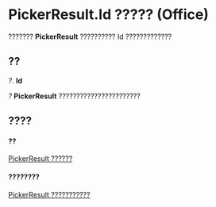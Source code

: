 
# PickerResult.Id ????? (Office)

??????? **PickerResult** ?????????? Id ?????????????


## ??

 _?_. **Id**

 _?_ **PickerResult** ???????????????????????


## ????


#### ??


[PickerResult ??????](5229d2ad-a32e-a864-9de4-dc651199ff58.md)
#### ????????


[PickerResult ???????????](http://msdn.microsoft.com/library/3d04c242-a306-c3f6-34e4-6c5a590a369f%28Office.15%29.aspx)